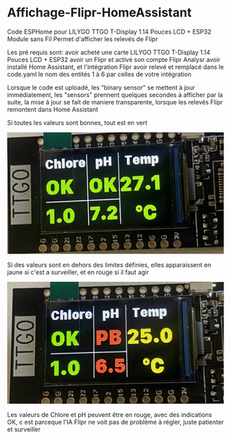 # Affichage-Flipr-HomeAssistant
Code ESPHome pour LILYGO TTGO T-Display 1.14 Pouces LCD + ESP32 Module sans Fil  Permet d'afficher les relevés de Flipr

Les pré requis sont:
avoir acheté une carte LILYGO TTGO T-Display 1.14 Pouces LCD + ESP32 
avoir un Flipr et activé son compte Flipr Analysr
avoir installé Home Assistant, et l'intégration Flipr
avoir relevé et remplacé dans le code.yaml le nom des entités 1 à 6 par celles de votre intégration

Lorsque le code est uploadé, les "binary sensor" se mettent à jour immédiatement, les "sensors" prennent quelques secondes à afficher
par la suite, la mise à jour se fait de maniere transparente, lorsque les relevés Flipr remontent dans Home Assistant

Si toutes les valeurs sont bonnes, tout est en vert

![alt text](https://github.com/SocrateMobile/Affichage-Flipr-HomeAssistant/blob/main/view_ok.jpg?raw=true)

Si des valeurs sont en dehors des limites définies, elles apparaissent en jaune si c'est a surveiller, et en rouge si il faut agir

![alt text](https://github.com/SocrateMobile/Affichage-Flipr-HomeAssistant/blob/main/view_pb.jpg?raw=true)

Les valeurs de Chlore et pH peuvent être en rouge, avec des indications OK, c est parceque l'IA Flipr ne voit pas de problème à régler,
juste patienter et surveiller 


